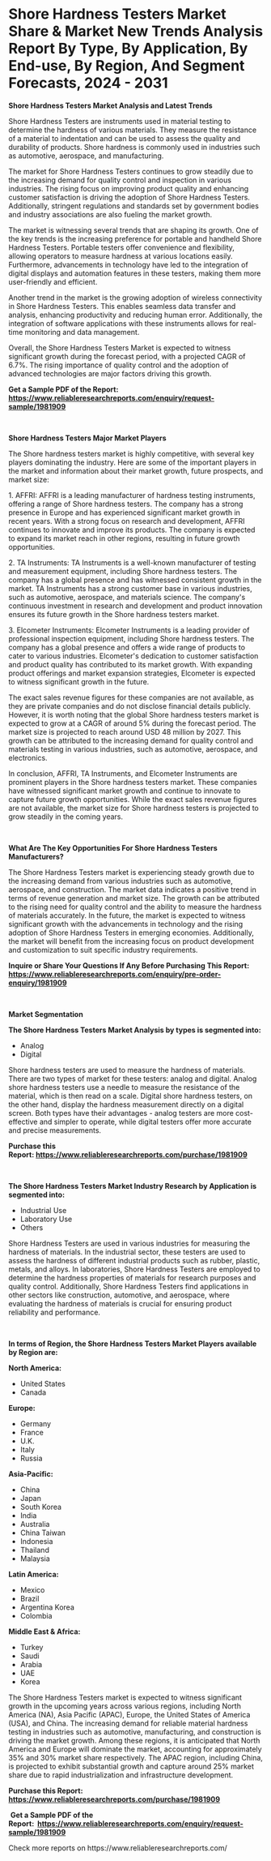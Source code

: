 <p><h1>Shore Hardness Testers Market Share & Market New Trends Analysis Report By Type, By Application, By End-use, By Region, And Segment Forecasts, 2024 - 2031</h1></p><p><strong>Shore Hardness Testers Market Analysis and Latest Trends</strong></p>
<p><p>Shore Hardness Testers are instruments used in material testing to determine the hardness of various materials. They measure the resistance of a material to indentation and can be used to assess the quality and durability of products. Shore hardness is commonly used in industries such as automotive, aerospace, and manufacturing.</p><p>The market for Shore Hardness Testers continues to grow steadily due to the increasing demand for quality control and inspection in various industries. The rising focus on improving product quality and enhancing customer satisfaction is driving the adoption of Shore Hardness Testers. Additionally, stringent regulations and standards set by government bodies and industry associations are also fueling the market growth.</p><p>The market is witnessing several trends that are shaping its growth. One of the key trends is the increasing preference for portable and handheld Shore Hardness Testers. Portable testers offer convenience and flexibility, allowing operators to measure hardness at various locations easily. Furthermore, advancements in technology have led to the integration of digital displays and automation features in these testers, making them more user-friendly and efficient.</p><p>Another trend in the market is the growing adoption of wireless connectivity in Shore Hardness Testers. This enables seamless data transfer and analysis, enhancing productivity and reducing human error. Additionally, the integration of software applications with these instruments allows for real-time monitoring and data management.</p><p>Overall, the Shore Hardness Testers Market is expected to witness significant growth during the forecast period, with a projected CAGR of 6.7%. The rising importance of quality control and the adoption of advanced technologies are major factors driving this growth.</p></p>
<p><strong>Get a Sample PDF of the Report:&nbsp; <a href="https://www.reliableresearchreports.com/enquiry/request-sample/1981909">https://www.reliableresearchreports.com/enquiry/request-sample/1981909</a></strong></p>
<p>&nbsp;</p>
<p><strong>Shore Hardness Testers Major Market Players</strong></p>
<p><p>The Shore hardness testers market is highly competitive, with several key players dominating the industry. Here are some of the important players in the market and information about their market growth, future prospects, and market size:</p><p>1. AFFRI: AFFRI is a leading manufacturer of hardness testing instruments, offering a range of Shore hardness testers. The company has a strong presence in Europe and has experienced significant market growth in recent years. With a strong focus on research and development, AFFRI continues to innovate and improve its products. The company is expected to expand its market reach in other regions, resulting in future growth opportunities.</p><p>2. TA Instruments: TA Instruments is a well-known manufacturer of testing and measurement equipment, including Shore hardness testers. The company has a global presence and has witnessed consistent growth in the market. TA Instruments has a strong customer base in various industries, such as automotive, aerospace, and materials science. The company's continuous investment in research and development and product innovation ensures its future growth in the Shore hardness testers market.</p><p>3. Elcometer Instruments: Elcometer Instruments is a leading provider of professional inspection equipment, including Shore hardness testers. The company has a global presence and offers a wide range of products to cater to various industries. Elcometer's dedication to customer satisfaction and product quality has contributed to its market growth. With expanding product offerings and market expansion strategies, Elcometer is expected to witness significant growth in the future.</p><p>The exact sales revenue figures for these companies are not available, as they are private companies and do not disclose financial details publicly. However, it is worth noting that the global Shore hardness testers market is expected to grow at a CAGR of around 5% during the forecast period. The market size is projected to reach around USD 48 million by 2027. This growth can be attributed to the increasing demand for quality control and materials testing in various industries, such as automotive, aerospace, and electronics.</p><p>In conclusion, AFFRI, TA Instruments, and Elcometer Instruments are prominent players in the Shore hardness testers market. These companies have witnessed significant market growth and continue to innovate to capture future growth opportunities. While the exact sales revenue figures are not available, the market size for Shore hardness testers is projected to grow steadily in the coming years.</p></p>
<p>&nbsp;</p>
<p><strong>What Are The Key Opportunities For Shore Hardness Testers Manufacturers?</strong></p>
<p><p>The Shore Hardness Testers market is experiencing steady growth due to the increasing demand from various industries such as automotive, aerospace, and construction. The market data indicates a positive trend in terms of revenue generation and market size. The growth can be attributed to the rising need for quality control and the ability to measure the hardness of materials accurately. In the future, the market is expected to witness significant growth with the advancements in technology and the rising adoption of Shore Hardness Testers in emerging economies. Additionally, the market will benefit from the increasing focus on product development and customization to suit specific industry requirements.</p></p>
<p><strong>Inquire or Share Your Questions If Any Before Purchasing This Report: <a href="https://www.reliableresearchreports.com/enquiry/pre-order-enquiry/1981909">https://www.reliableresearchreports.com/enquiry/pre-order-enquiry/1981909</a></strong></p>
<p>&nbsp;</p>
<p><strong>Market Segmentation</strong></p>
<p><strong>The Shore Hardness Testers Market Analysis by types is segmented into:</strong></p>
<p><ul><li>Analog</li><li>Digital</li></ul></p>
<p><p>Shore hardness testers are used to measure the hardness of materials. There are two types of market for these testers: analog and digital. Analog shore hardness testers use a needle to measure the resistance of the material, which is then read on a scale. Digital shore hardness testers, on the other hand, display the hardness measurement directly on a digital screen. Both types have their advantages - analog testers are more cost-effective and simpler to operate, while digital testers offer more accurate and precise measurements.</p></p>
<p><strong>Purchase this Report:&nbsp;<a href="https://www.reliableresearchreports.com/purchase/1981909">https://www.reliableresearchreports.com/purchase/1981909</a></strong></p>
<p>&nbsp;</p>
<p><strong>The Shore Hardness Testers Market Industry Research by Application is segmented into:</strong></p>
<p><ul><li>Industrial Use</li><li>Laboratory Use</li><li>Others</li></ul></p>
<p><p>Shore Hardness Testers are used in various industries for measuring the hardness of materials. In the industrial sector, these testers are used to assess the hardness of different industrial products such as rubber, plastic, metals, and alloys. In laboratories, Shore Hardness Testers are employed to determine the hardness properties of materials for research purposes and quality control. Additionally, Shore Hardness Testers find applications in other sectors like construction, automotive, and aerospace, where evaluating the hardness of materials is crucial for ensuring product reliability and performance.</p></p>
<p>&nbsp;</p>
<p><strong>In terms of Region, the Shore Hardness Testers Market Players available by Region are:</strong></p>
<p>
    <p> <strong> North America: </strong>
        <ul>
            <li>United States</li>
            <li>Canada</li>
        </ul>
        </p> 
    <p> <strong> Europe: </strong>
        <ul>
            <li>Germany</li>
            <li>France</li>
            <li>U.K.</li>
            <li>Italy</li>
            <li>Russia</li>
        </ul>
        </p> 
    <p> <strong> Asia-Pacific: </strong>
        <ul>
            <li>China</li>
            <li>Japan</li>
            <li>South Korea</li>
            <li>India</li>
            <li>Australia</li>
            <li>China Taiwan</li>
            <li>Indonesia</li>
            <li>Thailand</li>
            <li>Malaysia</li>
        </ul>
        </p> 
    <p> <strong> Latin America: </strong>
        <ul>
            <li>Mexico</li>
            <li>Brazil</li>
            <li>Argentina Korea</li>
            <li>Colombia</li>
        </ul>
        </p> 
    <p> <strong> Middle East & Africa: </strong>
        <ul>
            <li>Turkey</li>
            <li>Saudi</li>
            <li>Arabia</li>
            <li>UAE</li>
            <li>Korea</li>
        </ul>
    </p>
    </p>
<p><p>The Shore Hardness Testers market is expected to witness significant growth in the upcoming years across various regions, including North America (NA), Asia Pacific (APAC), Europe, the United States of America (USA), and China. The increasing demand for reliable material hardness testing in industries such as automotive, manufacturing, and construction is driving the market growth. Among these regions, it is anticipated that North America and Europe will dominate the market, accounting for approximately 35% and 30% market share respectively. The APAC region, including China, is projected to exhibit substantial growth and capture around 25% market share due to rapid industrialization and infrastructure development.</p></p>
<p><strong>Purchase this Report: <a href="https://www.reliableresearchreports.com/purchase/1981909">https://www.reliableresearchreports.com/purchase/1981909</a></strong></p>
<p>&nbsp;<strong>Get a Sample PDF of the Report:&nbsp;&nbsp;<a href="https://www.reliableresearchreports.com/enquiry/request-sample/1981909">https://www.reliableresearchreports.com/enquiry/request-sample/1981909</a></strong></p>
<p><strong></strong></p>
<p>Check more reports on https://www.reliableresearchreports.com/</p>
